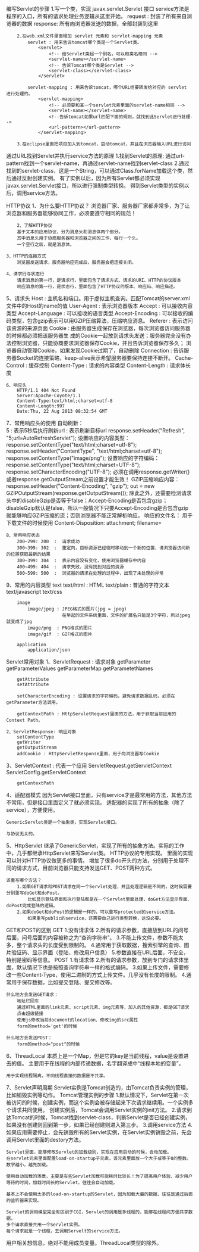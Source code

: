  编写Servlet的步骤
        1.写一个类，实现 javax.servlet.Servlet 接口
            service方法是程序的入口，所有的请求处理业务逻辑从这里开始。
            request : 封装了所有来自浏览器的数据
            response: 所有向浏览器发送的数据，全部封装到这里

        2.在web.xml文件里面增加 servlet 元素和 servlet-mapping 元素
            servlet : 用来告诉tomcat哪个类是一个Servlet类。
                <servlet>
                    <!-- 给Servlet类起一个别名，可以和类名相同 -->
                    <servlet-name></servlet-name>
                    <!-- 告诉Tomcat哪个类是Servlet -->
                    <servlet-class></servlet-class>
                </servlet>

            servlet-mapping : 用来告诉tomcat，哪个URL给要转发给对应的 servlet 进行处理的。
                <servlet-mapping>
                    <!-- 必须要和某一个servlet元素里面的servlet-name相同 -->
                    <servlet-name></servlet-name>
                    <!--告诉tomcat如果url匹配下面的规则，就找到此Servlet进行处理-->
                    <url-pattern></url-pattern>
                </servlet-mapping>

        3.在eclipse里面把项目加入到tomcat，启动tomcat，并且在浏览器输入URL进行访问

通过URL找到Servlet并执行service方法的原理
    1.找到Servlet的原理:
        通过url-pattern找到一个servlet-name，再通过servlet-name找到servlet-class
    2.通过找到的servlet-class，这是一个String，可以通过Class.forName加载这个类，然后通过反射创建实例。
        有了实例以后，因为所有Servlet都必须实现javax.servlet.Servlet接口，所以进行强制类型转换。
        得到Servlet类型的实例以后，调用service方法。

HTTP协议
	1、为什么要HTTP协议？
        浏览器厂家、服务器厂家都非常多，为了让浏览器和服务器能够协同工作，必须要遵守相同的规范！

        2、了解HTTP协议
        基于文本的应用协议，分为消息头和消息体两个部分。
        其中消息头用于协商服务器和浏览器之间的工作，每行一个头。
        一个空行之后，就是消息体。

  	3、HTTP的连接方式
        浏览器发送请求，服务器响应完成后，服务器会把连接关闭。

	4、请求行与状态行
        请求消息的第一行，是请求行，里面包含了请求方式、请求的URI、HTTP的协议版本
        响应消息的第一行，是状态行，里面包含了HTTP协议的版本、响应码、响应描述。

5、请求头
        Host : 主机名和端口。用于虚拟主机查询。匹配Tomcat的server.xml文件中的Host的name的值
        User-Agent      : 表示浏览器版本
        Accept          : 可以接收内容类型
        Accept-Language : 可以接收的语言类型
        Accept-Encoding : 可以接收的编码类型，包含gzip表示可以用GZIP压缩算法，压缩响应消息。
        Referer         : 表示访问该资源的来源页面
        Cookie          : 由服务器生成保存在浏览器，每次浏览器访问服务器的时候都必须把该服务器生    成的Cookie一起放到请求头发送；服务器完全没有办法控制浏览器，只能协商要求浏览器保存Cookie，并且告诉浏览器保存多久； 浏览器自动管理Cookie，如果发现Cookie过期了，自动删除
        Connection      : 告诉服务器Socket的连接策略，keep-alive表示希望服务器要保持连接不断开。
        Cache-Control   : 缓存控制
        Content-Type    : 请求的内容类型
        Content-Length  : 请求体长度

	6、响应头
        HTTP/1.1 404 Not Found
        Server:Apache-Coyote/1.1
        Content-Type:text/html;charset=utf-8
        Content-Length:997
        Date:Thu, 22 Aug 2013 08:32:54 GMT

7、常用响应头的使用
        自动刷新：  
            5 : 表示5秒后执行刷新url : 表示刷新目标url
            response.setHeader("Refresh", "5;url=AutoRefreshServlet");
        设置响应的内容类型：
            response.setContentType("text/html;charset=utf-8");
            response.setHeader("ContentType", "text/html;charset=utf-8");
            response.setContentType("image/png");
        设置响应的字符编码：
            response.setContentType("text/html;charset=UTF-8");
            response.setCharacterEncoding("UTF-8");
            必须在调用response.getWriter()或者response.getOutputStream之前设置才能生效！
        GZIP压缩响应内容：
            response.setHeader("Content-Encoding", "gzip");
            out = new GZIPOutputStream(response.getOutputStream());
            除此之外，还需要检测请求头中的disableGzip是否等于false；Accept-Encoding是否包含gzip； disableGzip默认是false，所以一般情况下只要Accept-Encoding是否包含gzip就能够响应GZIP压缩的流；否则浏览器不能正常解析响应。
        响应的文件名：
            用于下载文件的时候使用
            Content-Disposition: attachment; filename=<file name.ext>

	8、常用响应状态
        200~299: 200  :  请求成功
        300~399: 302  :  重定向，目标资源已经临时移动到一个新的位置，请浏览器访问新的位置获取最新的结果
        300~399: 304  :  表示内容没有变化，使用浏览器缓存中内容
        400~499: 404  :  请求失败，没有找到对应的资源
        500~599: 500  :  浏览器的请求在处理的过程中，出现了未处理的异常

9、常用的内容类型
        text
            text/html  : HTML
            text/plain : 普通的字符文本
            text/javascript
            text/css

        image
            image/jpeg : JPEG格式的图片(jpg = jpeg)
                         在早起的文件系统里面，文件的扩展名只能是3个字符，所以jpeg就变成了jpg
            image/png  : PNG格式的图片
            image/gif  : GIF格式的图片

        application
            application/json

Servlet常用对象
    1、ServletRequest : 请求对象
        getParameter
        getParameterValues
        getParameterMap
        getParametetNames

        getAttribute
        setAttribute

        setCharacterEncoding : 设置请求的字符编码，避免请求数据乱码，必须在getParameter方法调用。

        getContextPath : HttpServletRequest里面的方法，用于获取当前应用的Context Path。

    2、ServletResponse: 响应对象
        setContentType
        getWriter
        getOutputStream
        addCookie : HttpServletResponse里面，用于向浏览器写Cookie

   3、ServletContext : 代表一个应用
        ServletRequest.getServletContext
        ServletConfig.getServletContext

        getContextPath 

   4、适配器模式
    因为Servlet接口里面，只有service才是最常用的方法，其他方法不常用，但是接口里面定义了就必须实现。
    适配器的实现了所有的抽象（除了service），方便使用。

    GenericServlet类是一个抽象类，实现Servlet接口。

    与协议无关的。

  5、HttpServlet
    继承了GenericServlet，实现了所有的抽象方法。实际的工作中，几乎都继承HttpServlet来写Servlet类。
    HTTP协议的专用实现。
    里面的实现可以针对HTTP协议做更多的事情。
    增加了很多do开头的方法，分别用于处理不同的请求方式，目前浏览器只能支持发送GET、POST两种方式。

    该重写哪个方法？
        1.如果GET请求和POST请求在同一个Servlet处理，并且处理逻辑是不同的，这时候需要分别重写doGet和doPost。
            比如显示登陆界面和执行登陆都是在一个Servlet里面处理，doGet方法显示界面、doPost完成登陆的逻辑。
        2.如果doGet和doPost的逻辑是一样的，可以重写protected的service方法。
            如果重写public的service，还需要自己进行类型转换，这没必要。

GET和POST的区别
    GET
        1.没有请求体
        2.所有的请求参数，直接放到URL的问号后面，问号后面的内容被称之为“查询字符串”。
        3.不能上传文件，参数不能太多，整个请求头的长度受到限制的。
        4.通常用于获取数据，搜索引擎的查询、图片验证码、显示界面（登陆、修改用户信息）
        5.参数直接在URL后面，不安全，特别是密码等信息。
    POST
        1.有请求体
        2.所有的请求参数，放到专门的请求体里面，默认情况下也是按照查询字符串一样的格式编码。
        3.如果上传文件，需要修改一些Content-Type，使用二进制的方式上传文件。几乎没有长度的限制。
        4.通常用于保存数据，比如提交登陆、提交修改等。

    什么地方会发送GET请求：
        地址栏回车
        通过HTML里面的link元素、script元素、img元素等，加入的其他资源，都是GET请求
        点击超级链接
        使用js修改当前document的location、修改img的src属性
        form的method='get'的时候

    什么地方会发送POST：
        form的method="post"的时候

 6、ThreadLocal
    本质上是一个Map，但是它的key是当前线程，value是设置进去的值。
    主要用于在线程的内部传递数据，名字翻译成中“线程本地的变量”。

    用于实现线程隔离，不同线程直接的数据是不共享。

  7、Servlet声明周期
    Servlet实例是Tomcat创造的，由Tomcat负责实例的管理，比如销毁实例等动作。
    Tomcat管理实例的步骤
        1.默认情况下，Servlet在第一次被访问的时候，创建实例，而这个实例会被存储起来下次请求继续用。一个实例多个请求共同使用。
          创建实例后，Tomcat会调用Servlet实例的init方法。
        2.请求到达Tomcat的时候，Tomcat找到servlet-class，判断Servlet是否已经创建实例，如果没有创建则回到第一步，如果已经创建则进入第三步。
        3.调用service方法
        4.如果应用需要停止，会先销毁所有的Servlet实例，在Servlet实例销毁之前，先会调用Servlet里面的destory方法。

    Servlet里面，能够修改Servlet的加载级别，实现在应用启动的时候，自动加载。
    在servlet元素里面配置load-on-startup子元素，该元素里面放一个大于或等于0的整数。
    数字越小，越先加载。

    使用自动加载的场景，主要是有些Servlet加载可能耗时比较长！为了提高用户体验、减少用户等待的时间，加载时间长的Servlet，往往会自动加载。

    基本上不会使用太多的load-on-startup的Servlet，因为加载大量的数据，往往是通过后面的监听器来实现。

    Servlet的调用模型完全有区别于CGI，Servlet的调用是多线程的，能够在线程间方便共享数据。
    多个请求直接共用一个Servlet实例。
    每个请求就是一个线程，去调用Servelt的service方法。
   用户相关想信息，绝对不能用成员变量。ThreadLocal类型的除外。










